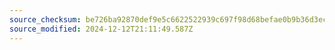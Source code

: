 ```yaml
---
source_checksum: be726ba92870def9e5c6622522939c697f98d68befae0b9b36d3ec4fdd8524f0
source_modified: 2024-12-12T21:11:49.587Z
---
```


